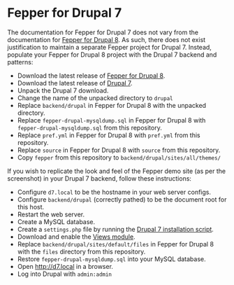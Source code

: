 # Fepper for Drupal 7

The documentation for Fepper for Drupal 7 does not vary from the documentation 
for [Fepper for Drupal 8](https://github.com/electric-eloquence/fepper-drupal). 
As such, there does not exist justification to maintain a separate Fepper 
project for Drupal 7. Instead, populate your Fepper for Drupal 8 project with 
the Drupal 7 backend and patterns: 

* Download the latest release of [Fepper for Drupal 8](https://github.com/electric-eloquence/fepper-drupal/releases).
* Download the latest release of [Drupal 7](https://www.drupal.org/project/drupal).
* Unpack the Drupal 7 download.
* Change the name of the unpacked directory to `drupal`
* Replace `backend/drupal` in Fepper for Drupal 8 with the unpacked directory.
* Replace `fepper-drupal-mysqldump.sql` in Fepper for Drupal 8 with 
  `fepper-drupal-mysqldump.sql` from this repository.
* Replace `pref.yml` in Fepper for Drupal 8 with `pref.yml` from this repository.
* Replace `source` in Fepper for Drupal 8 with `source` from this repository.
* Copy `fepper` from this repository to `backend/drupal/sites/all/themes/`

If you wish to replicate the look and feel of the Fepper demo site (as per the 
screenshot) in your Drupal 7 backend, follow these instructions:

* Configure `d7.local` to be the hostname in your web server configs.
* Configure `backend/drupal` (correctly pathed) to be the document root for this 
  host.
* Restart the web server.
* Create a MySQL database.
* Create a `settings.php` file by running the 
  [Drupal 7 installation script](https://www.drupal.org/docs/7/installing-drupal-7/step-4-run-the-installation-script).
* Download and enable the [Views module](https://www.drupal.org/project/views).
* Replace `backend/drupal/sites/default/files` in Fepper for Drupal 8 with the 
  `files` directory from this repository.
* Restore `fepper-drupal-mysqldump.sql` into your MySQL database.
* Open http://d7.local in a browser.
* Log into Drupal with `admin:admin`
